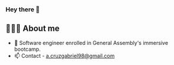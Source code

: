 ### Hey there 👋

## 🧑🏻‍💻 About me
<!--
**Gabrielcruz1/Gabrielcruz1** is a ✨ _special_ ✨ repository because its `README.md` (this file) appears on your GitHub profile.
-->
- 🔭 Software engineer enrolled in General Assembly's immersive bootcamp. 
- 📫 Contact - a.cruzgabriel98@gmail.com

